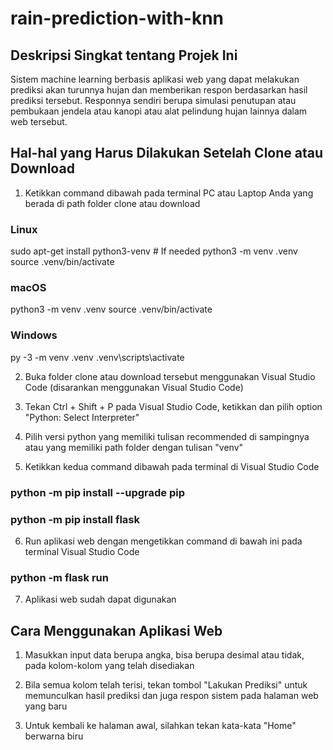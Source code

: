 # rain-prediction-with-knn

## Deskripsi Singkat tentang Projek Ini

Sistem machine learning berbasis aplikasi web yang dapat melakukan prediksi akan turunnya hujan dan memberikan respon berdasarkan hasil prediksi tersebut. Responnya sendiri berupa simulasi penutupan atau pembukaan jendela atau kanopi atau alat pelindung hujan lainnya dalam web tersebut.

## Hal-hal yang Harus Dilakukan Setelah Clone atau Download

1. Ketikkan command dibawah pada terminal PC atau Laptop Anda yang berada di path folder clone atau download

### Linux

sudo apt-get install python3-venv # If needed
python3 -m venv .venv
source .venv/bin/activate

### macOS

python3 -m venv .venv
source .venv/bin/activate

### Windows

py -3 -m venv .venv
.venv\scripts\activate

2. Buka folder clone atau download tersebut menggunakan Visual Studio Code (disarankan menggunakan Visual Studio Code)

3. Tekan Ctrl + Shift + P pada Visual Studio Code, ketikkan dan pilih option "Python: Select Interpreter"

4. Pilih versi python yang memiliki tulisan recommended di sampingnya atau yang memiliki path folder dengan tulisan "venv"

5. Ketikkan kedua command dibawah pada terminal di Visual Studio Code

### python -m pip install --upgrade pip

### python -m pip install flask

6. Run aplikasi web dengan mengetikkan command di bawah ini pada terminal Visual Studio Code

### python -m flask run

7. Aplikasi web sudah dapat digunakan

## Cara Menggunakan Aplikasi Web

1. Masukkan input data berupa angka, bisa berupa desimal atau tidak, pada kolom-kolom yang telah disediakan

2. Bila semua kolom telah terisi, tekan tombol "Lakukan Prediksi" untuk memunculkan hasil prediksi dan juga respon sistem pada halaman web yang baru

3. Untuk kembali ke halaman awal, silahkan tekan kata-kata "Home" berwarna biru

